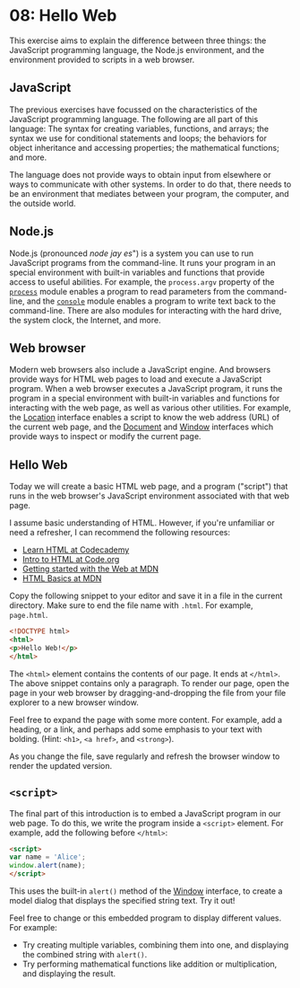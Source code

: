 # 08: Hello Web

This exercise aims to explain the difference between three things: the JavaScript programming language, the Node.js environment, and the environment provided to scripts in a web browser.

## JavaScript

The previous exercises have focussed on the characteristics of the JavaScript programming language. The following are all part of this language: The syntax for creating variables, functions, and arrays; the syntax we use for conditional statements and loops; the behaviors for object inheritance and accessing properties; the mathematical functions; and more.

The language does not provide ways to obtain input from elsewhere or ways to communicate with other systems. In order to do that, there needs to be an environment that mediates between your program, the computer, and the outside world.

## Node.js

Node.js (pronounced *node jay es*") is a system you can use to run JavaScript programs from the command-line. It runs your program in an special environment with built-in variables and functions that provide access to useful abilities. For example, the `process.argv` property of the [`process`](https://nodejs.org/api/process.html) module enables a program to read parameters from the command-line, and the [`console`](https://nodejs.org/api/console.html) module enables a program to write text back to the command-line. There are also modules for interacting with the hard drive, the system clock, the Internet, and more.

## Web browser

Modern web browsers also include a JavaScript engine. And browsers provide ways for HTML web pages to load and execute a JavaScript program. When a web browser executes a JavaScript program, it runs the program in a special environment with built-in variables and functions for interacting with the web page, as well as various other utilities. For example, the [Location](https://developer.mozilla.org/en-US/docs/Web/API/Location) interface enables a script to know the web address (URL) of the current web page, and the [Document](https://developer.mozilla.org/en-US/docs/Web/API/Document) and [Window](https://developer.mozilla.org/en-US/docs/Web/API/Window) interfaces which provide ways to inspect or modify the current page.

## Hello Web

Today we will create a basic HTML web page, and a program ("script") that runs in the web browser's JavaScript environment associated with that web page.

I assume basic understanding of HTML. However, if you're unfamiliar or need a refresher, I can recommend the following resources:

* [Learn HTML at Codecademy](https://www.codecademy.com/learn/learn-html)
* [Intro to HTML at Code.org](https://curriculum.code.org/csd-1718/unit2/3/)
* [Getting started with the Web at MDN](https://developer.mozilla.org/en-US/docs/Learn/Getting_started_with_the_web)
* [HTML Basics at MDN](https://developer.mozilla.org/en-US/docs/Learn/Getting_started_with_the_web/HTML_basics)

Copy the following snippet to your editor and save it in a file in the current directory. Make sure to end the file name with `.html`. For example, `page.html`.

```html
<!DOCTYPE html>
<html>
<p>Hello Web!</p>
</html>
```

The `<html>` element contains the contents of our page. It ends at `</html>`. The above snippet contains only a paragraph. To render our page, open the page in your web browser by dragging-and-dropping the file from your file explorer to a new browser window.

Feel free to expand the page with some more content. For example, add a heading, or a link, and perhaps add some emphasis to your text with bolding. (Hint: `<h1>`, `<a href>`, and `<strong>`).

As you change the file, save regularly and refresh the browser window to render the updated version.

## `<script>`

The final part of this introduction is to embed a JavaScript program in our web page. To do this, we write the program inside a `<script>` element. For example, add the following before `</html>`:

```html
<script>
var name = 'Alice';
window.alert(name);
</script>
```

This uses the built-in `alert()` method of the [Window](https://developer.mozilla.org/en-US/docs/Web/API/Window) interface, to create a model dialog that displays the specified string text. Try it out!

Feel free to change or this embedded program to display different values. For example:

* Try creating multiple variables, combining them into one, and displaying the combined string with `alert()`.
* Try performing mathematical functions like addition or multiplication, and displaying the result.
